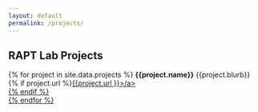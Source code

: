 ```yaml
---
layout: default
permalink: /projects/
---
```


## RAPT Lab Projects

{% for project in site.data.projects %}
<b>{{project.name}}</b>
{{project.blurb}}<br/>
{% if project.url %}<a href="{{ project.url }}">{{project.url }}>/a><br/> {% endif %} 
<br/>
{% endfor %}
